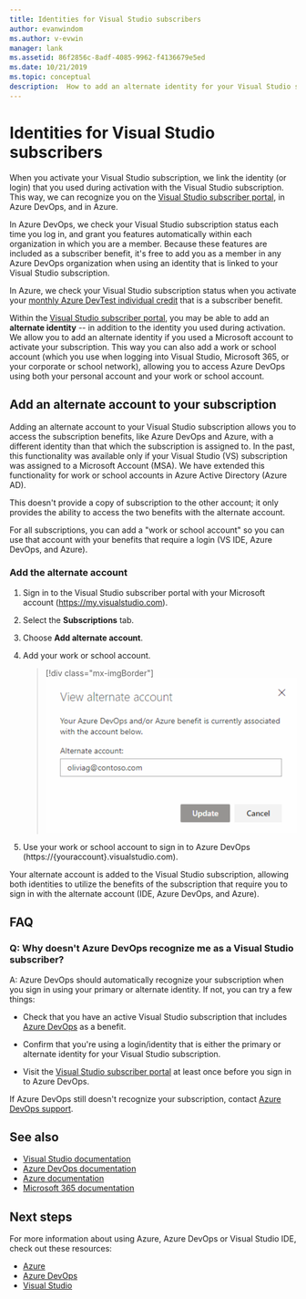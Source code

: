 ```yaml
---
title: Identities for Visual Studio subscribers
author: evanwindom
ms.author: v-evwin
manager: lank
ms.assetid: 86f2856c-8adf-4085-9962-f4136679e5ed
ms.date: 10/21/2019
ms.topic: conceptual
description:  How to add an alternate identity for your Visual Studio subscription, to use for Azure DevOps and Azure
---
```

# Identities for Visual Studio subscribers
When you activate your Visual Studio subscription, we link the identity (or login) that you used during activation with the Visual Studio subscription. This way, we can recognize you on the [Visual Studio subscriber portal](https://my.visualstudio.com?wt.mc_id=o~msft~docs), in Azure DevOps, and in Azure.

In Azure DevOps, we check your Visual Studio subscription status each time you log in, and grant you features automatically within each organization in which you are a member.
Because these features are included as a subscriber benefit, it's free to add you as a member in any Azure DevOps organization when using an identity that is linked to your Visual Studio subscription.

In Azure, we check your Visual Studio subscription status when you activate your [monthly Azure DevTest individual credit](https://azure.microsoft.com/pricing/member-offers/credit-for-visual-studio-subscribers/)
that is a subscriber benefit.

Within the [Visual Studio subscriber portal](https://my.visualstudio.com?wt.mc_id=o~msft~docs), you may be able to add an **alternate identity** -- in addition to the identity you used during activation. We allow you to add an alternate identity if you used a Microsoft account to activate your subscription. This way you can also add a work or school account (which you use when logging into Visual Studio, Microsoft 365, or your corporate or school network), allowing you to access Azure DevOps using both your personal account and your work or school account.

## Add an alternate account to your subscription
Adding an alternate account to your Visual Studio subscription allows you to access the subscription benefits, like Azure DevOps and Azure, with a different identity than that which the subscription is assigned to. In the past, this functionality was available only if your Visual Studio (VS) subscription was assigned to a Microsoft Account (MSA). We have extended this functionality for work or school accounts in Azure Active Directory (Azure AD).

This doesn't provide a copy of subscription to the other account; it only provides the ability to access the two benefits with the alternate account.

For all subscriptions, you can add a "work or school account" so you can use that account with your benefits that require a login (VS IDE, Azure DevOps, and Azure).

### Add the alternate account
1. Sign in to the Visual Studio subscriber portal with your Microsoft account (https://my.visualstudio.com).
2. Select the **Subscriptions** tab.
3. Choose **Add alternate account**.
4. Add your work or school account.
    > [!div class="mx-imgBorder"]
    > ![Add work or school account](_img/vs-alternate-identity/enter-alternate-account-my-visual-studio-com-portal.png "Adding a work or school account as an alternate account on your subscription.")

5. Use your work or school account to sign in to Azure DevOps (https://{youraccount}.visualstudio.com).

Your alternate account is added to the Visual Studio subscription, allowing both identities to utilize the benefits of the subscription that require you to sign in with the alternate account (IDE, Azure DevOps, and Azure).

## FAQ

### Q:  Why doesn't Azure DevOps recognize me as a Visual Studio subscriber?

A: Azure DevOps should automatically recognize your subscription when you sign in using your primary or alternate identity. If not, you can try a few things:

* Check that you have an active Visual Studio subscription that includes [Azure DevOps](vs-azure-devops.md#eligibility) as a benefit.

* Confirm that you're using a login/identity that is either the primary or alternate identity for your Visual Studio subscription.

* Visit the [Visual Studio subscriber portal](https://my.visualstudio.com?wt.mc_id=o~msft~docs) at least once before you sign in to Azure DevOps.

If Azure DevOps still doesn't recognize your subscription, contact [Azure DevOps support](https://azure.microsoft.com/support/devops/).

## See also
- [Visual Studio documentation](/visualstudio/)
- [Azure DevOps documentation](/azure/devops/)
- [Azure documentation](/azure/)
- [Microsoft 365 documentation](/microsoft-365/)

## Next steps 
For more information about using Azure, Azure DevOps or Visual Studio IDE, check out these resources:
- [Azure](vs-azure.md)
- [Azure DevOps](vs-azure-devops.md)
- [Visual Studio](vs-ide-benefit.md)